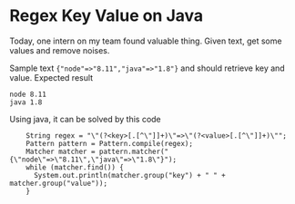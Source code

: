 Regex Key Value on Java
===

Today, one intern on my team found valuable thing. 
Given text, get some values and remove noises.

Sample text `{"node"=>"8.11","java"=>"1.8"}` and should retrieve key and value.
Expected result
```
node 8.11
java 1.8
```

Using java, it can be solved by this code

```
    String regex = "\"(?<key>[.[^\"]]+)\"=>\"(?<value>[.[^\"]]+)\"";
    Pattern pattern = Pattern.compile(regex);
    Matcher matcher = pattern.matcher("{\"node\"=>\"8.11\",\"java\"=>\"1.8\"}");
    while (matcher.find()) {
      System.out.println(matcher.group("key") + " " + matcher.group("value"));
    }
```
